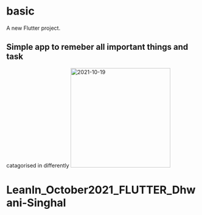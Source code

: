 # basic

A new Flutter project.

## Simple app to remeber all important things and task 

catagorised in differently
<img width="262" alt="2021-10-19" src="https://user-images.githubusercontent.com/72464135/137885555-e2d5648f-bc0f-42a6-8909-67432fd20e64.png">



# LeanIn_October2021_FLUTTER_Dhwani-Singhal

